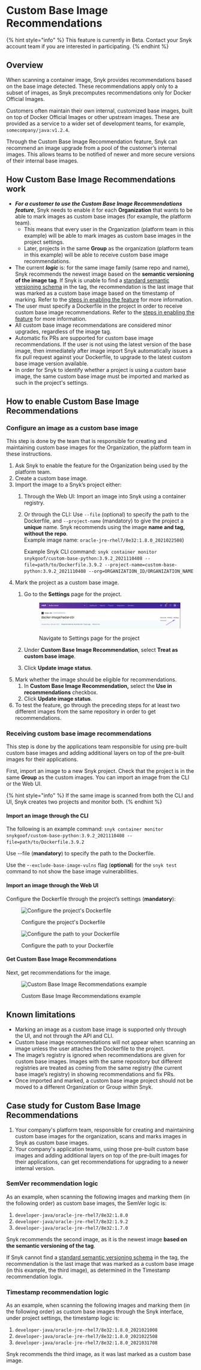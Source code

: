 # Custom Base Image Recommendations

{% hint style="info" %}
This feature is currently in Beta. Contact your Snyk account team if you are interested in participating.
{% endhint %}

## **Overview**

When scanning a container image, Snyk provides recommendations based on the base image detected. These recommendations apply only to a subset of images, as Snyk precomputes recommendations only for Docker Official Images.

Customers often maintain their own internal, customized base images, built on top of Docker Official Images or other upstream images. These are provided as a service to a wider set of development teams, for example, `somecompany/java:v1.2.4`.

Through the Custom Base Image Recommendation feature, Snyk can recommend an image upgrade from a pool of the customer’s internal images. This allows teams to be notified of newer and more secure versions of their internal base images.

## How Custom Base Image Recommendations work

* _**For a customer to use the Custom Base Image Recommendations feature**_, Snyk needs to enable it for each **Organization** that wants to be able to mark images as custom base images (for example, the platform team).
  * This means that every user in the Organization (platform team in this example) will be able to mark images as custom base images in the project settings.
  * Later, projects in the same **Group** as the organization (platform team in this example) will be able to receive custom base image recommendations.
* The current _**logic**_ is: for the same image family (same repo and name), Snyk recommends the newest image based on the **semantic versioning of the image tag**. If Snyk is unable to find a [standard semantic versioning schema](https://semver.org/) in the tag, the recommendation is the last image that was marked as a custom base image based on the timestamp of marking. Refer to the [steps in enabling the feature](custom-base-image-recommendations.md#how-to-enable-custom-base-image-recommendations) for more information.
* The user must specify a Dockerfile in the project in order to receive custom base image recommendations. Refer to the [steps in enabling the feature](custom-base-image-recommendations.md#how-to-enable-custom-base-image-recommendations) for more information.
* All custom base image recommendations are considered minor upgrades, regardless of the image tag.
* Automatic fix PRs are supported for custom base image recommendations. If the user is not using the latest version of the base image, then immediately after image import Snyk automatically issues a fix pull request against your Dockerfile, to upgrade to the latest custom base image version available.
* In order for Snyk to identify whether a project is using a custom base image, the same custom base image must be imported and marked as such in the project's settings.

## **How to enable Custom Base Image Recommendations**

### Configure an image as a custom base image

This step is done by the team that is responsible for creating and maintaining custom base images for the Organization, the platform team in these instructions.

1. Ask Snyk to enable the feature for the Organization being used by the platform team.
2. Create a custom base image.
3. Import the image to a Snyk’s project either:
   1. Through the Web UI: Import an image into Snyk using a container registry.
   2.  Or through the CLI: Use `--file` (optional) to specify the path to the Dockerfile, and `--project-name` (mandatory) to give the project a **unique** name. Snyk recommends using the image **name and tag, without the repo**.\
       Example image name: `oracle-jre-rhel7/8e32:1.8.0_2021022508`)

       Example Snyk CLI command: `snyk container monitor snykgoof/custom-base-python:3.9.2_2021110408 --file=path/to/Dockerfile.3.9.2 --project-name=custom-base-python:3.9.2_2021110408 --org=ORGANIZATION_ID/ORGANIZATION_NAME`
4. Mark the project as a custom base image.
   1.  Go to the **Settings** page for the project.

       <figure><img src="../../.gitbook/assets/image (103).png" alt="Navigate to Settings page for the project"><figcaption><p>Navigate to Settings page for the project</p></figcaption></figure>
   2. Under **Custom Base Image Recommendation**, select **Treat as custom base image**.
   3. Click **Update image status**.
5. Mark whether the image should be eligible for recommendations.
   1. In **Custom Base Image Recommendation,** select the **Use in recommendations** checkbox.
   2. Click **Update image status**.
6. To test the feature, go through the preceding steps for at least two different images from the same repository in order to get recommendations.

### Receiving custom base image recommendations

This step is done by the applications team responsible for using pre-built custom base images and adding additional layers on top of the pre-built images for their applications.

First, import an image to a new Snyk project. Check that the project is in the same **Group** as the custom images. You can import an image from the CLI or the Web UI.

{% hint style="info" %}
If the same image is scanned from both the CLI and UI, Snyk creates two projects and monitor both.
{% endhint %}

#### Import an image through the CLI

The following is an example command: `snyk container monitor snykgoof/custom-base-python:3.9.2_2021110408 --file=path/to/Dockerfile.3.9.2`

Use --file (**mandatory**) to specify the path to the Dockerfile.

Use the -`-exclude-base-image-vulns` flag (**optional**) for the `snyk test` command to not show the base image vulnerabilities.

#### Import an image through the Web UI

Configure the Dockerfile through the project’s settings (**mandatory**):

<figure><img src="https://lh5.googleusercontent.com/tPfU1mB9wZ-eSLTXHh5lRG58zh5xsnoTggeQ1xA7s7yShWoIZm4rfy4_qoE-aFGr4wYucMJrUebsmwri4Ba8B4bHZ5Nd4ax_qvv5vxdIJZbNAdH3JGI_uwhALj7U99bOS57s3xPI" alt="Configure the project&#x27;s Dockerfile"><figcaption><p>Configure the project's Dockerfile</p></figcaption></figure>

<figure><img src="https://lh5.googleusercontent.com/4cyspvfpv1ZA-4rmhU7DzngLigf8c6rgEu5d7wHiiy7QMbIHy8Qw6qqS0VLEAEYpAfBADISvvQAyCkGqeoBgKxexDxzVPBJvNzB44MSvBzGlPd0NNuWrZyv_73NggOYlSjZCER0z" alt="Configure the path to your Dockerfile"><figcaption><p>Configure the path to your Dockerfile</p></figcaption></figure>

#### Get Custom Base Image Recommendations

Next, get recommendations for the image.

<figure><img src="https://lh5.googleusercontent.com/G--7GkeQ6i0bwTWE1tdC_Gg5d727JdQQfclEQ1n2opt5vtRDjT2FBChFpSZBD9V1TleoLigSzhtEERg4tfVI6yIua5Q5nGeNycmR93BYCG1DsiREvhNWKtFdZ4imJZvC1ypmDKOI" alt="Custom Base Image Recommendations example"><figcaption><p>Custom Base Image Recommendations example</p></figcaption></figure>

## Known limitations

* Marking an image as a custom base image is supported only through the UI, and not through the API and CLI.
* Custom base image recommendations will not appear when scanning an image unless the user attaches the Dockerfile to the project.
* The image’s registry is ignored when recommendations are given for custom base images. Images with the same repository but different registries are treated as coming from the same registry (the current base image’s registry) in showing recommendations and fix PRs.
* Once imported and marked, a custom base image project should not be moved to a different Organization or Group within Snyk.

## **Case study for Custom Base Image Recommendations**

1. Your company's platform team, responsible for creating and maintaining custom base images for the organization, scans and marks images in Snyk as custom base images.
2. Your company's application teams, using those pre-built custom base images and adding additional layers on top of the pre-built images for their applications, can get recommendations for upgrading to a newer internal version.

### **SemVer recommendation logic**

As an example, when scanning the following images and marking them (in the following order) as custom base images, the SemVer logic is:

1. `developer-java/oracle-jre-rhel7/8e32:1.8.0`
2. `developer-java/oracle-jre-rhel7/8e32:1.9.2`
3. `developer-java/oracle-jre-rhel7/8e32:1.7.0`

Snyk recommends the second image, as it is the newest image **based on the semantic versioning of the tag**.

If Snyk cannot find a [standard semantic versioning schema](https://semver.org/) in the tag, the recommendation is the last image that was marked as a custom base image (in this example, the third image), as determined in the Timestamp recommendation logix.

### **Timestamp recommendation logic**

As an example, when scanning the following images and marking them (in the following order) as custom base images through the Snyk interface, under project settings, the timestamp logic is:

1. `developer-java/oracle-jre-rhel7/8e32:1.8.0_2021021008`
2. `developer-java/oracle-jre-rhel7/8e32:1.8.0_2021022508`
3. `developer-java/oracle-jre-rhel7/8e32:1.8.0_2021031708`

Snyk recommends the third image, as it was last marked as a custom base image.
